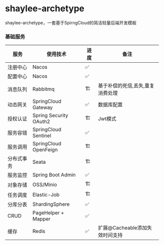 # shaylee-archetype
shaylee-archetype，一套基于SpirngCloud的简洁轻量后端开发模板

### 基础服务

| 服务       | 使用技术               | 进度 | 备注                             |
| ---------- | ---------------------- | ---- | -------------------------------- |
| 注册中心   | Nacos                  | ✅    |                                  |
| 配置中心   | Nacos                  | ✅    |                                  |
| 消息队列   | Rabbitmq               | 🏗    | 基于补偿的死信,丢失,重复消费处理 |
| 动态网关   | SpringCloud Gateway    | ✅    | 数据库配置                       |
| 授权认证   | Spring Security OAuth2 | 🏗    | Jwt模式                          |
| 服务容错   | SpringCloud Sentinel   | ✅    |                                  |
| 服务调用   | SpringCloud OpenFeign  | 🏗    |                                  |
| 分布式事务 | Seata                  | 🏗    |                                  |
| 服务监控   | Spring Boot Admin      | ✅    |                                  |
| 对象存储   | OSS/Minio              | 🏗    |                                  |
| 任务调度   | Elastic-Job            | 🏗    |                                  |
| 分库分表   | ShardingSphere         | ✅    |                                  |
| CRUD       | PageHelper + Mapper    | ✅    |                                  |
| 缓存       | Redis                  | ✅    | 扩展@Cacheable添加失效时间支持   |